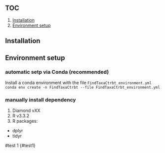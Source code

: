 TOC
---

1.  [Installation](#installation)
2.  [Environment setup](#environment_setup)

Installation
------------

Environment setup
-----------------

### automatic setp via Conda (recommended)

Install a conda environment with the file
`FindTaxaCtrbt_environment.yml`
`conda env create -n FindTaxaCtrbt --file FindTaxaCtrbt_environment.yml`

### manually install dependency

1.  Diamond vXX
2.  R v3.3.2
3.  R packages:

-   dplyr
-   tidyr

\#test 1 {\#test1}
